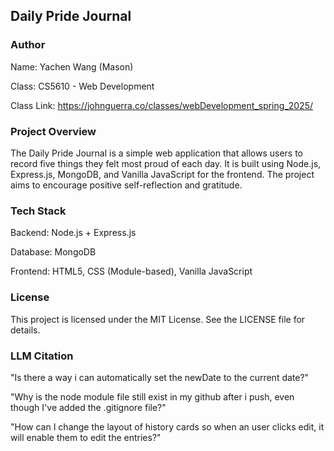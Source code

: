 ## Daily Pride Journal

### Author
Name: Yachen Wang (Mason) 

Class: CS5610 - Web Development 

Class Link: https://johnguerra.co/classes/webDevelopment_spring_2025/

### Project Overview
The Daily Pride Journal is a simple web application that allows users to record five things they felt most proud of each day. It is built using Node.js, Express.js, MongoDB, and Vanilla JavaScript for the frontend. The project aims to encourage positive self-reflection and gratitude.

### Tech Stack
Backend: Node.js + Express.js 

Database: MongoDB 

Frontend: HTML5, CSS (Module-based), Vanilla JavaScript 

### License
This project is licensed under the MIT License. See the LICENSE file for details. 

### LLM Citation
"Is there a way i can automatically set the newDate to the current date?"

"Why is the node module file still exist in my github after i push, even though I've added the .gitignore file?"

"How can I change the layout of history cards so when an user clicks edit, it will enable them to edit the entries?"